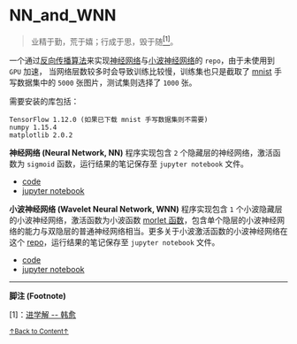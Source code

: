 # NN_and_WNN

> 业精于勤，荒于嬉；行成于思，毁于随<a href='#fn1' name='fn1b'><sup>[1]</sup></a>。  

一个通过[反向传播算法](https://en.wikipedia.org/wiki/Backpropagation)来实现[神经网络](https://en.wikipedia.org/wiki/Artificial_neural_network)与[小波神经网络](https://pdfs.semanticscholar.org/0c8b/e141c9092ed389b9931ac09ec2e852d437c6.pdf)的 `repo`，由于未使用到 `GPU` 加速， 当网络层数较多时会导致训练比较慢，训练集也只是截取了 [mnist](http://yann.lecun.com/exdb/mnist/) 手写数据集中的 `5000` 张图片，测试集则选择了 `1000` 张。  

需要安装的库包括：
```
TensorFlow 1.12.0 (如果已下载 mnist 手写数据集则不需要)  
numpy 1.15.4  
matplotlib 2.0.2  
```

**神经网络 (Neural Network, NN)** 程序实现包含 `2` 个隐藏层的神经网络，激活函数为 `sigmoid` 函数，运行结果的笔记保存至 `jupyter notebook` 文件。  
- [code](./codes/NN.py)  
- [jupyter notebook](./notebooks/NN.ipynb)  

**小波神经网络 (Wavelet Neural Network, WNN)** 程序实现包含 `1` 个小波隐藏层的小波神经网络，激活函数为小波函数 [morlet 函数](https://www.mathworks.com/help/wavelet/ref/morlet.html)，包含单个隐层的小波神经网络的能力与双隐层的普通神经网络相当。更多关于小波激活函数的小波神经网络在这个 [repo](https://github.com/jswanglp/MyML/blob/master/notebooks(colab)/Neural_network_models/Supervised_learning_models/WNN.ipynb)，运行结果的笔记保存至 `jupyter notebook` 文件。  
- [code](./codes/Wavelet_NN.py)  
- [jupyter notebook](./notebooks/Wavelet_NN.ipynb)  

-----
**脚注 (Footnote)**

<a name='fn1'>[1]</a>：[进学解 -- 韩愈](https://so.gushiwen.org/shiwenv_94a69d56db65.aspx)  

<a href='#fn1b'><small>↑Back to Content↑</small></a>
